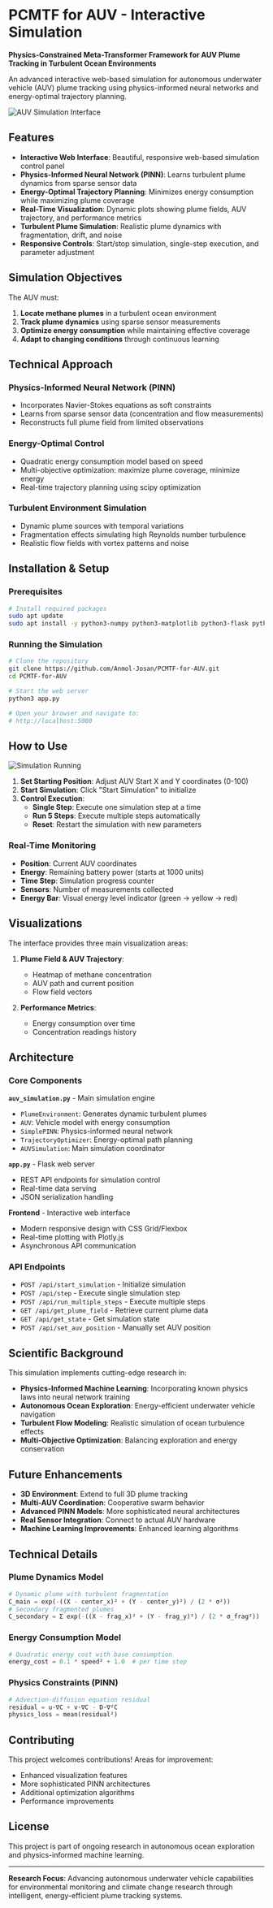 # PCMTF for AUV - Interactive Simulation

**Physics-Constrained Meta-Transformer Framework for AUV Plume Tracking in Turbulent Ocean Environments**

An advanced interactive web-based simulation for autonomous underwater vehicle (AUV) plume tracking using physics-informed neural networks and energy-optimal trajectory planning.

![AUV Simulation Interface](https://github.com/user-attachments/assets/81f793ee-2af3-4866-9d55-fc7f9ce57181)

## Features

- **Interactive Web Interface**: Beautiful, responsive web-based simulation control panel
- **Physics-Informed Neural Network (PINN)**: Learns turbulent plume dynamics from sparse sensor data
- **Energy-Optimal Trajectory Planning**: Minimizes energy consumption while maximizing plume coverage
- **Real-Time Visualization**: Dynamic plots showing plume fields, AUV trajectory, and performance metrics
- **Turbulent Plume Simulation**: Realistic plume dynamics with fragmentation, drift, and noise
- **Responsive Controls**: Start/stop simulation, single-step execution, and parameter adjustment

## Simulation Objectives

The AUV must:
1. **Locate methane plumes** in a turbulent ocean environment
2. **Track plume dynamics** using sparse sensor measurements
3. **Optimize energy consumption** while maintaining effective coverage
4. **Adapt to changing conditions** through continuous learning

## Technical Approach

### Physics-Informed Neural Network (PINN)
- Incorporates Navier-Stokes equations as soft constraints
- Learns from sparse sensor data (concentration and flow measurements)
- Reconstructs full plume field from limited observations

### Energy-Optimal Control
- Quadratic energy consumption model based on speed
- Multi-objective optimization: maximize plume coverage, minimize energy
- Real-time trajectory planning using scipy optimization

### Turbulent Environment Simulation
- Dynamic plume sources with temporal variations
- Fragmentation effects simulating high Reynolds number turbulence
- Realistic flow fields with vortex patterns and noise

## Installation & Setup

### Prerequisites
```bash
# Install required packages
sudo apt update
sudo apt install -y python3-numpy python3-matplotlib python3-flask python3-scipy
```

### Running the Simulation
```bash
# Clone the repository
git clone https://github.com/Anmol-Josan/PCMTF-for-AUV.git
cd PCMTF-for-AUV

# Start the web server
python3 app.py

# Open your browser and navigate to:
# http://localhost:5000
```

## How to Use

![Simulation Running](https://github.com/user-attachments/assets/60a11a0c-28aa-4b7d-bf37-4c36583605fe)

1. **Set Starting Position**: Adjust AUV Start X and Y coordinates (0-100)
2. **Start Simulation**: Click "Start Simulation" to initialize
3. **Control Execution**:
   - **Single Step**: Execute one simulation step at a time
   - **Run 5 Steps**: Execute multiple steps automatically
   - **Reset**: Restart the simulation with new parameters

### Real-Time Monitoring
- **Position**: Current AUV coordinates
- **Energy**: Remaining battery power (starts at 1000 units)
- **Time Step**: Simulation progress counter
- **Sensors**: Number of measurements collected
- **Energy Bar**: Visual energy level indicator (green → yellow → red)

## Visualizations

The interface provides three main visualization areas:

1. **Plume Field & AUV Trajectory**: 
   - Heatmap of methane concentration
   - AUV path and current position
   - Flow field vectors

2. **Performance Metrics**:
   - Energy consumption over time
   - Concentration readings history

## Architecture

### Core Components

**`auv_simulation.py`** - Main simulation engine
- `PlumeEnvironment`: Generates dynamic turbulent plumes
- `AUV`: Vehicle model with energy consumption
- `SimplePINN`: Physics-informed neural network
- `TrajectoryOptimizer`: Energy-optimal path planning
- `AUVSimulation`: Main simulation coordinator

**`app.py`** - Flask web server
- REST API endpoints for simulation control
- Real-time data serving
- JSON serialization handling

**Frontend** - Interactive web interface
- Modern responsive design with CSS Grid/Flexbox
- Real-time plotting with Plotly.js
- Asynchronous API communication

### API Endpoints

- `POST /api/start_simulation` - Initialize simulation
- `POST /api/step` - Execute single simulation step
- `POST /api/run_multiple_steps` - Execute multiple steps
- `GET /api/get_plume_field` - Retrieve current plume data
- `GET /api/get_state` - Get simulation state
- `POST /api/set_auv_position` - Manually set AUV position

## Scientific Background

This simulation implements cutting-edge research in:

- **Physics-Informed Machine Learning**: Incorporating known physics laws into neural network training
- **Autonomous Ocean Exploration**: Energy-efficient underwater vehicle navigation
- **Turbulent Flow Modeling**: Realistic simulation of ocean turbulence effects
- **Multi-Objective Optimization**: Balancing exploration and energy conservation

## Future Enhancements

- **3D Environment**: Extend to full 3D plume tracking
- **Multi-AUV Coordination**: Cooperative swarm behavior
- **Advanced PINN Models**: More sophisticated neural architectures
- **Real Sensor Integration**: Connect to actual AUV hardware
- **Machine Learning Improvements**: Enhanced learning algorithms

## Technical Details

### Plume Dynamics Model
```python
# Dynamic plume with turbulent fragmentation
C_main = exp(-((X - center_x)² + (Y - center_y)²) / (2 * σ²))
# Secondary fragmented plumes
C_secondary = Σ exp(-((X - frag_x)² + (Y - frag_y)²) / (2 * σ_frag²))
```

### Energy Consumption Model
```python
# Quadratic energy cost with base consumption
energy_cost = 0.1 * speed² + 1.0  # per time step
```

### Physics Constraints (PINN)
```python
# Advection-diffusion equation residual
residual = u·∇C + v·∇C - D·∇²C
physics_loss = mean(residual²)
```

## Contributing

This project welcomes contributions! Areas for improvement:
- Enhanced visualization features
- More sophisticated PINN architectures
- Additional optimization algorithms
- Performance improvements

## License

This project is part of ongoing research in autonomous ocean exploration and physics-informed machine learning.

---

**Research Focus**: Advancing autonomous underwater vehicle capabilities for environmental monitoring and climate change research through intelligent, energy-efficient plume tracking systems.
